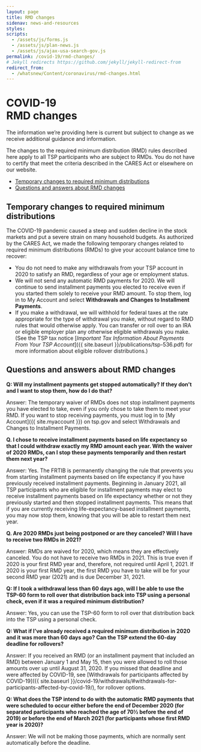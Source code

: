 ```yaml
---
layout: page
title: RMD changes
sidenav: news-and-resources
styles:
scripts:
  - /assets/js/forms.js
  - /assets/js/plan-news.js
  - /assets/js/ajax-usa-search-gov.js
permalink: /covid-19/rmd-changes/
# Jekyll redirects https://github.com/jekyll/jekyll-redirect-from
redirect_from:
  - /whatsnew/Content/coronavirus/rmd-changes.html
---
```


<h1><div class="nav-header">COVID-19</div>RMD changes</h1>

The information we’re providing here is current but subject to change as we receive additional guidance and information.

The changes to the required minimum distribution (RMD) rules described here apply to all TSP participants who are subject to RMDs. You do not have to certify that meet the criteria described in the CARES Act or elsewhere on our website.

- [Temporary changes to required minimum distributions](#temporary-changes-to-required-minimum-distributions)
- [Questions and answers about RMD changes](#questions-and-answers-about-rmd-changes)

## Temporary changes to required minimum distributions
The COVID-19 pandemic caused a steep and sudden decline in the stock markets and put a severe strain on many household budgets. As authorized by the CARES Act, we made the following temporary changes related to required minimum distributions (RMDs) to give your account balance time to recover:

- You do not need to make any withdrawals from your TSP account in 2020 to satisfy an RMD, regardless of your age or employment status.
- We will not send any automatic RMD payments for 2020. We will continue to send installment payments you elected to receive even if you started them solely to receive your RMD amount. To stop them, log in to My Account and select **Withdrawals and Changes to Installment Payments**.
- If you make a withdrawal, we will withhold for federal taxes at the rate appropriate for the type of withdrawal you make, without regard to RMD rules that would otherwise apply. You can transfer or roll over to an IRA or eligible employer plan any otherwise eligible withdrawals you make. (See the TSP tax notice [_Important Tax Information About Payments From Your TSP Account_]({{ site.baseurl }}/publications/tsp-536.pdf) for more information about eligible rollover distributions.)

## Questions and answers about RMD changes
**Q: Will my installment payments get stopped automatically? If they don’t and I want to stop them, how do I do that?**

Answer: The temporary waiver of RMDs does not stop installment payments you have elected to take, even if you only chose to take them to meet your RMD. If you want to stop receiving payments, you must log in to [My Account]({{ site.myaccount }}) on tsp.gov and select Withdrawals and Changes to Installment Payments.

**Q. I chose to receive installment payments based on life expectancy so that I could withdraw exactly my RMD amount each year. With the waiver of 2020 RMDs, can I stop these payments temporarily and then restart them next year?**

Answer: Yes. The FRTIB is permanently changing the rule that prevents you from starting installment payments based on life expectancy if you have previously received installment payments. Beginning in January 2021, all TSP participants who are eligible for installment payments may elect to receive installment payments based on life expectancy whether or not they previously started and then stopped installment payments. This means that if you are currently receiving life-expectancy-based installment payments, you may now stop them, knowing that you will be able to restart them next year.

**Q. Are 2020 RMDs just being postponed or are they canceled? Will I have to receive two RMDs in 2021?**

Answer: RMDs are waived for 2020, which means they are effectively canceled. You do not have to receive two RMDs in 2021. This is true even if 2020 is your first RMD year and, therefore, not required until April 1, 2021. If 2020 is your first RMD year, the first RMD you have to take will be for your second RMD year (2021) and is due December 31, 2021.

**Q: If I took a withdrawal less than 60 days ago, will I be able to use the TSP-60 form to roll over that distribution back into TSP using a personal check, even if it was a required minimum distribution?**

Answer: Yes, you can use the TSP-60 form to roll over that distribution back into the TSP using a personal check.

**Q: What if I’ve already received a required minimum distribution in 2020 and it was more than 60 days ago? Can the TSP extend the 60-day deadline for rollovers?**

Answer: If you received an RMD (or an installment payment that included an RMD) between January 1 and May 15, then you were allowed to roll those amounts over up until August 31, 2020. If you missed that deadline and were affected by COVID-19, see [Withdrawals for participants affected by COVID-19]({{ site.baseurl }}/covid-19/withdrawals/#withdrawals-for-participants-affected-by-covid-19/), for rollover options.

**Q: What does the TSP intend to do with the automatic RMD payments that were scheduled to occur either before the end of December 2020 (for separated participants who reached the age of 70½ before the end of 2019) or before the end of March 2021 (for participants whose first RMD year is 2020)?**

Answer: We will not be making those payments, which are normally sent automatically before the deadline.

